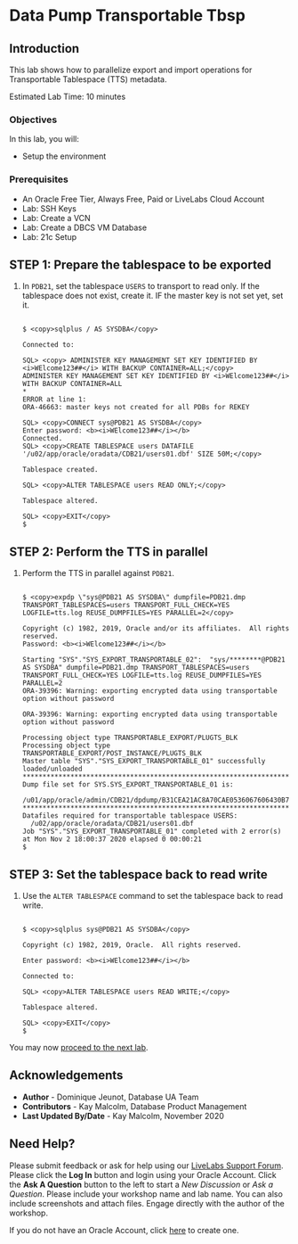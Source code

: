 # Data Pump Transportable Tbsp

## Introduction
This lab shows how to parallelize export and import operations for Transportable Tablespace (TTS) metadata.

Estimated Lab Time: 10 minutes

### Objectives
In this lab, you will:
* Setup the environment

### Prerequisites

* An Oracle Free Tier, Always Free, Paid or LiveLabs Cloud Account
* Lab: SSH Keys
* Lab: Create a VCN
* Lab: Create a DBCS VM Database
* Lab: 21c Setup


## **STEP 1:** Prepare the tablespace to be exported

1. In `PDB21`, set the tablespace `USERS` to transport to read only. If the tablespace does not exist, create it. IF the master key is not set yet, set it.

    ```

    $ <copy>sqlplus / AS SYSDBA</copy>                   

    Connected to:

    SQL> <copy> ADMINISTER KEY MANAGEMENT SET KEY IDENTIFIED BY <i>WElcome123##</i> WITH BACKUP CONTAINER=ALL;</copy>
    ADMINISTER KEY MANAGEMENT SET KEY IDENTIFIED BY <i>WElcome123##</i> WITH BACKUP CONTAINER=ALL
    *
    ERROR at line 1:
    ORA-46663: master keys not created for all PDBs for REKEY

    SQL> <copy>CONNECT sys@PDB21 AS SYSDBA</copy>                   
    Enter password: <b><i>WElcome123##</i></b>
    Connected.
    SQL> <copy>CREATE TABLESPACE users DATAFILE '/u02/app/oracle/oradata/CDB21/users01.dbf' SIZE 50M;</copy>

    Tablespace created.

    SQL> <copy>ALTER TABLESPACE users READ ONLY;</copy>

    Tablespace altered.

    SQL> <copy>EXIT</copy>
    $ 

    ```

## **STEP 2:** Perform the TTS in parallel

1. Perform the TTS in parallel against `PDB21`.

    ```

    $ <copy>expdp \"sys@PDB21 AS SYSDBA\" dumpfile=PDB21.dmp TRANSPORT_TABLESPACES=users TRANSPORT_FULL_CHECK=YES LOGFILE=tts.log REUSE_DUMPFILES=YES PARALLEL=2</copy>

    Copyright (c) 1982, 2019, Oracle and/or its affiliates.  All rights reserved.
    Password: <b><i>WElcome123##</i></b>

    Starting "SYS"."SYS_EXPORT_TRANSPORTABLE_02":  "sys/********@PDB21 AS SYSDBA" dumpfile=PDB21.dmp TRANSPORT_TABLESPACES=users TRANSPORT_FULL_CHECK=YES LOGFILE=tts.log REUSE_DUMPFILES=YES PARALLEL=2
    ORA-39396: Warning: exporting encrypted data using transportable option without password

    ORA-39396: Warning: exporting encrypted data using transportable option without password

    Processing object type TRANSPORTABLE_EXPORT/PLUGTS_BLK
    Processing object type TRANSPORTABLE_EXPORT/POST_INSTANCE/PLUGTS_BLK
    Master table "SYS"."SYS_EXPORT_TRANSPORTABLE_01" successfully loaded/unloaded
    ******************************************************************************
    Dump file set for SYS.SYS_EXPORT_TRANSPORTABLE_01 is:
      /u01/app/oracle/admin/CDB21/dpdump/B31CEA21AC8A70CAE0536067606430B7/PDB21.dmp
    ******************************************************************************
    Datafiles required for transportable tablespace USERS:
      /u02/app/oracle/oradata/CDB21/users01.dbf
    Job "SYS"."SYS_EXPORT_TRANSPORTABLE_01" completed with 2 error(s) at Mon Nov 2 18:00:37 2020 elapsed 0 00:00:21
    $ 

    ```

## **STEP 3:** Set the tablespace back to read write

1. Use the `ALTER TABLESPACE` command to set the tablespace back to read write.

    ```

    $ <copy>sqlplus sys@PDB21 AS SYSDBA</copy>                   

    Copyright (c) 1982, 2019, Oracle.  All rights reserved.

    Enter password: <b><i>WElcome123##</i></b>

    Connected to:

    SQL> <copy>ALTER TABLESPACE users READ WRITE;</copy>

    Tablespace altered.

    SQL> <copy>EXIT</copy>
    $ 

    ```

You may now [proceed to the next lab](#next).


## Acknowledgements
* **Author** - Dominique Jeunot, Database UA Team
* **Contributors** -  Kay Malcolm, Database Product Management
* **Last Updated By/Date** -  Kay Malcolm, November 2020

## Need Help?
Please submit feedback or ask for help using our [LiveLabs Support Forum](https://community.oracle.com/tech/developers/categories/livelabsdiscussions). Please click the **Log In** button and login using your Oracle Account. Click the **Ask A Question** button to the left to start a *New Discussion* or *Ask a Question*.  Please include your workshop name and lab name.  You can also include screenshots and attach files.  Engage directly with the author of the workshop.

If you do not have an Oracle Account, click [here](https://profile.oracle.com/myprofile/account/create-account.jspx) to create one.
